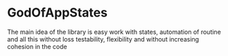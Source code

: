 # GodOfAppStates

The main idea of the library is easy work with states, automation of routine and all this without loss testability, flexibility and without increasing cohesion in the code
